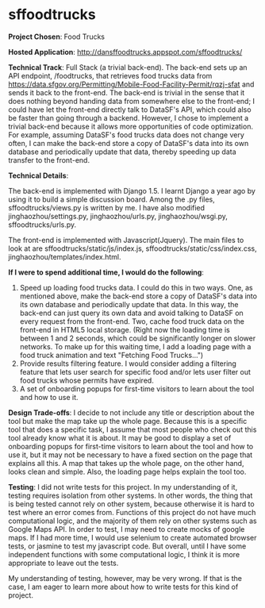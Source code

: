 sffoodtrucks
============
**Project Chosen**: Food Trucks

**Hosted Application**: http://dansffoodtrucks.appspot.com/sffoodtrucks/

**Technical Track**: Full Stack (a trivial back-end). The back-end sets up an API endpoint, /foodtrucks, that retrieves food trucks data from https://data.sfgov.org/Permitting/Mobile-Food-Facility-Permit/rqzj-sfat and sends it back to the front-end. The back-end is trivial in the sense that it does nothing beyond handing data from somewhere else to the front-end; I could have let the front-end directly talk to DataSF's API, which could also be faster than going through a backend. However, I chose to implement a trivial back-end because it allows more opportunities of code optimization. For example, assuming DataSF's food trucks data does not change very often, I can make the back-end store a copy of DataSF's data into its own database and periodically update that data, thereby speeding up data transfer to the front-end.

**Technical Details**:

The back-end is implemented with Django 1.5. I learnt Django a year ago by using it to build a simple discussion board. Among the .py files, sffoodtrucks/views.py is written by me. I have also modified jinghaozhou/settings.py, jinghaozhou/urls.py, jinghaozhou/wsgi.py, sffoodtrucks/urls.py.

The front-end is implemented with Javascript(Jquery). The main files to look at are sffoodtrucks/static/js/index.js, sffoodtrucks/static/css/index.css, jinghaozhou/templates/index.html.

**If I were to spend additional time, I would do the following**: 

1. Speed up loading food trucks data. I could do this in two ways. One, as mentioned above, make the back-end store a copy of DataSF's data into its own database and periodically update that data. In this way, the back-end can just query its own data and avoid talking to DataSF on every request from the front-end. Two, cache food truck data on the front-end in HTML5 local storage. (Right now the loading time is between 1 and 2 seconds, which could be significantly longer on slower networks. To make up for this waiting time, I add a loading page with a food truck animation and text "Fetching Food Trucks...")
2. Provide results filtering feature. I would consider adding a filtering feature that lets user search for specific food and/or lets user filter out food trucks whose permits have expired.
3. A set of onboarding popups for first-time visitors to learn about the tool and how to use it.

**Design Trade-offs**:
I decide to not include any title or description about the tool but make the map take up the whole page. Because this is a specific tool that does a specific task, I assume that most people who check out this tool already know what it is about. It may be good to display a set of onboarding popups for first-time visitors to learn about the tool and how to use it, but it may not be necessary to have a fixed section on the page that explains all this. A map that takes up the whole page, on the other hand, looks clean and simple. Also, the loading page helps explain the tool too.

**Testing**:
I did not write tests for this project. In my understanding of it, testing requires isolation from other systems. In other words, the thing that is being tested cannot rely on other system, because otherwise it is hard to test where an error comes from. Functions of this project do not have much computational logic, and the majority of them rely on other systems such as Google Maps API. In order to test, I may need to create mocks of google maps. If I had more time, I would use selenium to create automated browser tests, or jasmine to test my javascript code. But overall, until I have some independent functions with some computational logic, I think it is more appropriate to leave out the tests.

My understanding of testing, however, may be very wrong. If that is the case, I am eager to learn more about how to write tests for this kind of project.

